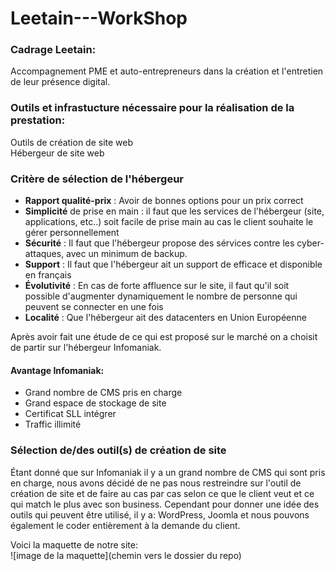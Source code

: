 # Leetain---WorkShop    
### Cadrage Leetain:  
  Accompagnement PME et auto-entrepreneurs dans la création et l'entretien de leur présence digital.  

### Outils et infrastucture nécessaire pour la réalisation de la prestation:  
  Outils de création de site web  
  Hébergeur de site web  

### Critère de sélection de l'hébergeur  
- **Rapport qualité-prix** : Avoir de bonnes options pour un prix correct  
- **Simplicité** de prise en main : il faut que les services de l'hébergeur (site, applications, etc..) soit facile de prise main au cas le client souhaite le gérer personnellement  
- **Sécurité** : Il faut que l'hébergeur propose des sérvices contre les cyber-attaques, avec un minimum de backup.   
- **Support** : Il faut que l'hébergeur ait un support de efficace et disponible en français  
- **Évolutivité** : En cas de forte affluence sur le site, il faut qu'il soit possible d'augmenter dynamiquement le nombre de personne qui peuvent se connecter    en une fois
- **Localité** : Que l'hébergeur ait des datacenters en Union Européenne

Après avoir fait une étude de ce qui est proposé sur le marché on a choisit de partir sur l'hébergeur Infomaniak.

#### Avantage Infomaniak:
- Grand nombre de CMS pris en charge
- Grand espace de stockage de site
- Certificat SLL intégrer
- Traffic illimité

### Sélection de/des outil(s) de création de site  
  
Étant donné que sur Infomaniak il y a un grand nombre de CMS qui sont pris en charge, nous avons décidé de ne pas nous restreindre sur l'outil de création de site et de faire au cas par cas selon ce que le client veut et ce qui match le plus avec son business. Cependant pour donner une idée des outils qui peuvent être utilisé, il y a: WordPress, Joomla et nous pouvons également le coder entièrement à la demande du client.

Voici la maquette de notre site:  
![image de la maquette](chemin vers le dossier du repo)
